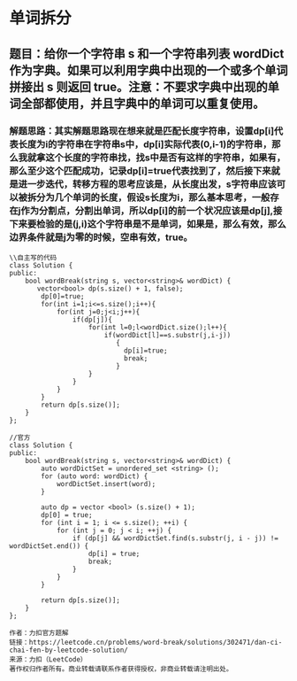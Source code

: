 # 单词拆分
## 题目：给你一个字符串 s 和一个字符串列表 wordDict 作为字典。如果可以利用字典中出现的一个或多个单词拼接出 s 则返回 true。注意：不要求字典中出现的单词全部都使用，并且字典中的单词可以重复使用。
### 解题思路：其实解题思路现在想来就是匹配长度字符串，设置dp[i]代表长度为i的字符串在字符串s中，dp[i]实际代表(0,i-1)的字符串，那么我就拿这个长度的字符串找，找s中是否有这样的字符串，如果有，那么至少这个匹配成功，记录dp[i]=true代表找到了，然后接下来就是进一步迭代，转移方程的思考应该是，从长度出发，s字符串应该可以被拆分为几个单词的长度，假设s长度为i，那么基本思考，一般存在j作为分割点，分割出单词，所以dp[i]的前一个状况应该是dp[j],接下来要检验的是(j,i)这个字符串是不是单词，如果是，那么有效，那么边界条件就是j为零的时候，空串有效，true。
```
\\自主写的代码
class Solution {
public:
    bool wordBreak(string s, vector<string>& wordDict) {
       vector<bool> dp(s.size() + 1, false);
        dp[0]=true;
        for(int i=1;i<=s.size();i++){
            for(int j=0;j<i;j++){
                if(dp[j]){
                    for(int l=0;l<wordDict.size();l++){
                        if(wordDict[l]==s.substr(j,i-j))
                           {
                             dp[i]=true;
                             break;
                           }
                    }
                }
            }
        }
        return dp[s.size()];
    }
};
```
```
//官方
class Solution {
public:
    bool wordBreak(string s, vector<string>& wordDict) {
        auto wordDictSet = unordered_set <string> ();
        for (auto word: wordDict) {
            wordDictSet.insert(word);
        }

        auto dp = vector <bool> (s.size() + 1);
        dp[0] = true;
        for (int i = 1; i <= s.size(); ++i) {
            for (int j = 0; j < i; ++j) {
                if (dp[j] && wordDictSet.find(s.substr(j, i - j)) != wordDictSet.end()) {
                    dp[i] = true;
                    break;
                }
            }
        }

        return dp[s.size()];
    }
};

作者：力扣官方题解
链接：https://leetcode.cn/problems/word-break/solutions/302471/dan-ci-chai-fen-by-leetcode-solution/
来源：力扣（LeetCode）
著作权归作者所有。商业转载请联系作者获得授权，非商业转载请注明出处。

```